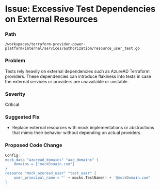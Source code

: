 # Issue: Excessive Test Dependencies on External Resources

### Path
`/workspaces/terraform-provider-power-platform/internal/services/authorization/resource_user_test.go`

### Problem
Tests rely heavily on external dependencies such as AzureAD Terraform providers. These dependencies can introduce flakiness into tests in case the external services or providers are unavailable or unstable.

### Severity
Critical

### Suggested Fix
- Replace external resources with mock implementations or abstractions that mimic their behavior without depending on actual providers.

### Proposed Code Change
```go
Config: `
mock_data "azuread_domains" "aad_domains" {
    domains = ["mockDomain.com"]
}
resource "mock_azuread_user" "test_user" {
    user_principal_name = "` + mocks.TestName() + `@mockDomain.com"
}
`
```
